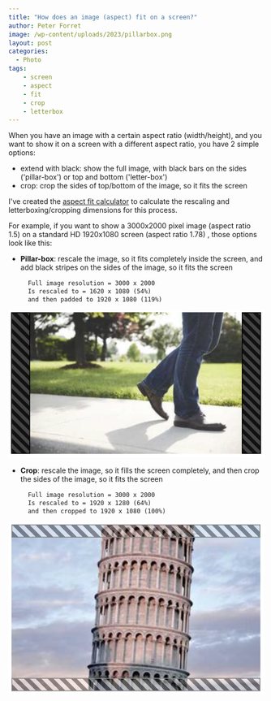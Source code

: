 ```yaml
---
title: "How does an image (aspect) fit on a screen?"
author: Peter Forret
image: /wp-content/uploads/2023/pillarbox.png
layout: post
categories:
  - Photo
tags:
    - screen
    - aspect
    - fit
    - crop
    - letterbox
---
```


When you have an image with a certain aspect ratio (width/height), and you want to show it on a screen with a different aspect ratio, you have 2 simple options:
* extend with black: show the full image, with black bars on the sides ('pillar-box') or top and bottom ('letter-box')
* crop: crop the sides of top/bottom of the image, so it fits the screen

I've created the [aspect fit calculator](https://toolstud.io/photo/aspect_fit.php) to calculate the rescaling and letterboxing/cropping dimensions for this process.

For example, if you want to show a 3000x2000 pixel image (aspect ratio 1.5) on a standard HD 1920x1080 screen (aspect ratio 1.78) , those options look like this:

* **Pillar-box**: rescale the image, so it fits completely inside the screen, and add black stripes on the sides of the image, so it fits the screen

        Full image resolution = 3000 x 2000
        Is rescaled to = 1620 x 1080 (54%)
        and then padded to 1920 x 1080 (119%)

![pillarbox.png](/wp-content/uploads/2023/pillarbox.png)

* **Crop**: rescale the image, so it fills the screen completely, and then crop the sides of the image, so it fits the screen

        Full image resolution = 3000 x 2000
        Is rescaled to = 1920 x 1280 (64%)
        and then cropped to 1920 x 1080 (100%)

![crop.png](/wp-content/uploads/2023/crop.png)


